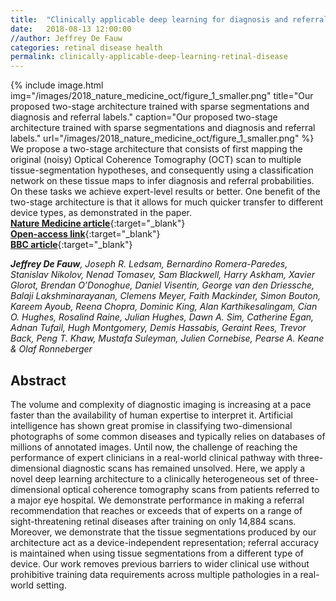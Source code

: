 ```yaml
---
title:  "Clinically applicable deep learning for diagnosis and referral in retinal disease"
date:   2018-08-13 12:00:00
//author: Jeffrey De Fauw
categories: retinal disease health
permalink: clinically-applicable-deep-learning-retinal-disease
---
```


{% include image.html img="/images/2018_nature_medicine_oct/figure_1_smaller.png" title="Our proposed two-stage architecture trained with sparse segmentations and diagnosis and referral labels." caption="Our proposed two-stage architecture trained with sparse segmentations and diagnosis and referral labels."  url="/images/2018_nature_medicine_oct/figure_1_smaller.png" %} 
We propose a two-stage architecture that consists of first mapping the original (noisy) Optical Coherence Tomography (OCT) scan to multiple tissue-segmentation hypotheses, and consequently using a classification network on these tissue maps to infer diagnosis and referral probabilities. On these tasks we achieve expert-level results or better. One benefit of the two-stage architecture is that it allows for much quicker transfer to different device types, as demonstrated in the paper.  
[**Nature Medicine article**](https://www.nature.com/articles/s41591-018-0107-6){:target="_blank"}  
[**Open-access link**](https://rdcu.be/4sNU){:target="_blank"}  
[**BBC article**](https://www.bbc.co.uk/news/health-44924948){:target="_blank"} 

_**Jeffrey De Fauw**, Joseph R. Ledsam, Bernardino Romera-Paredes, Stanislav Nikolov, Nenad Tomasev, Sam Blackwell, Harry Askham, Xavier Glorot, Brendan O’Donoghue, Daniel Visentin, George van den Driessche, Balaji Lakshminarayanan, Clemens Meyer, Faith Mackinder, Simon Bouton, Kareem Ayoub, Reena Chopra, Dominic King, Alan Karthikesalingam, Cían O. Hughes, Rosalind Raine, Julian Hughes, Dawn A. Sim, Catherine Egan, Adnan Tufail, Hugh Montgomery, Demis Hassabis, Geraint Rees, Trevor Back, Peng T. Khaw, Mustafa Suleyman, Julien Cornebise, Pearse A. Keane & Olaf Ronneberger_

## Abstract

The volume and complexity of diagnostic imaging is increasing at a pace faster than the availability of human expertise to interpret it. Artificial intelligence has shown great promise in classifying two-dimensional photographs of some common diseases and typically relies on databases of millions of annotated images. Until now, the challenge of reaching the performance of expert clinicians in a real-world clinical pathway with three-dimensional diagnostic scans has remained unsolved. Here, we apply a novel deep learning architecture to a clinically heterogeneous set of three-dimensional optical coherence tomography scans from patients referred to a major eye hospital. We demonstrate performance in making a referral recommendation that reaches or exceeds that of experts on a range of sight-threatening retinal diseases after training on only 14,884 scans. Moreover, we demonstrate that the tissue segmentations produced by our architecture act as a device-independent representation; referral accuracy is maintained when using tissue segmentations from a different type of device. Our work removes previous barriers to wider clinical use without prohibitive training data requirements across multiple pathologies in a real-world setting.
